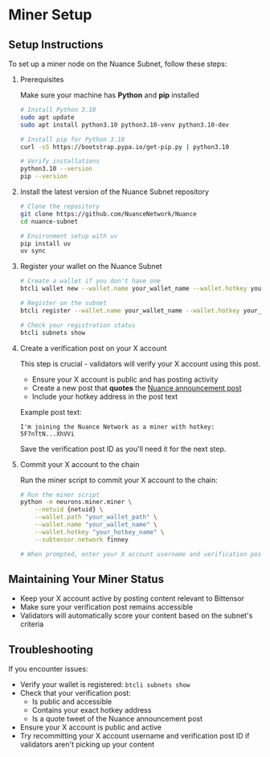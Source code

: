 # Miner Setup

## Setup Instructions
To set up a miner node on the Nuance Subnet, follow these steps:

1. Prerequisites

    Make sure your machine has **Python** and **pip** installed
    ```sh
    # Install Python 3.10
    sudo apt update
    sudo apt install python3.10 python3.10-venv python3.10-dev

    # Install pip for Python 3.10
    curl -sS https://bootstrap.pypa.io/get-pip.py | python3.10

    # Verify installations
    python3.10 --version
    pip --version
    ```

2. Install the latest version of the Nuance Subnet repository
    ```sh
    # Clone the repository
    git clone https://github.com/NuanceNetwork/Nuance
    cd nuance-subnet

    # Environment setup with uv
    pip install uv
    uv sync
    ```

3. Register your wallet on the Nuance Subnet

    ```sh
    # Create a wallet if you don't have one
    btcli wallet new --wallet.name your_wallet_name --wallet.hotkey your_hotkey_name
    
    # Register on the subnet
    btcli register --wallet.name your_wallet_name --wallet.hotkey your_hotkey_name --netuid {netuid}
    
    # Check your registration status
    btcli subnets show
    ```

4. Create a verification post on your X account

    This step is crucial - validators will verify your X account using this post.
    
    - Ensure your X account is public and has posting activity
    - Create a new post that **quotes** the [Nuance announcement post](https://x.com/NuanceSubnet/status/1909263356654952674)
    - Include your hotkey address in the post text
    
    Example post text:
    ```
    I'm joining the Nuance Network as a miner with hotkey: 5F7nTtN...XhVVi
    ```
    
    Save the verification post ID as you'll need it for the next step.
    
5. Commit your X account to the chain

    Run the miner script to commit your X account to the chain:
    
    ```sh
    # Run the miner script
    python -m neurons.miner.miner \
        --netuid {netuid} \
        --wallet.path "your_wallet_path" \
        --wallet.name "your_wallet_name" \
        --wallet.hotkey "your_hotkey_name" \
        --subtensor.network finney
    
    # When prompted, enter your X account username and verification post ID
    ```

## Maintaining Your Miner Status

- Keep your X account active by posting content relevant to Bittensor
- Make sure your verification post remains accessible
- Validators will automatically score your content based on the subnet's criteria

## Troubleshooting

If you encounter issues:

- Verify your wallet is registered: `btcli subnets show`
- Check that your verification post:
  - Is public and accessible
  - Contains your exact hotkey address
  - Is a quote tweet of the Nuance announcement post
- Ensure your X account is public and active
- Try recommitting your X account username and verification post ID if validators aren't picking up your content
